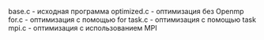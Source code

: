 base.c - исходная программа
optimized.c - оптимизация без Openmp
for.c - оптимизация с помощью for
task.c - оптимизация с помощью task
mpi.c - оптимизация с использованием MPI
